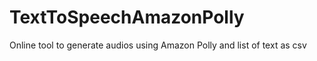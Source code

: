 # TextToSpeechAmazonPolly
Online tool to generate audios using Amazon Polly and list of text as csv
